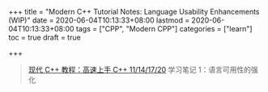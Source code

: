 +++
title = "Modern C++ Tutorial Notes: Language Usability Enhancements (WIP)"
date = 2020-06-04T10:13:33+08:00
lastmod = 2020-06-04T10:13:33+08:00
tags = ["CPP", "Modern CPP"]
categories = ["learn"]
toc = true
draft = true

+++

> [现代 C++ 教程：高速上手 C++ 11/14/17/20](https://changkun.de/modern-cpp/) 学习笔记 1：语言可用性的强化